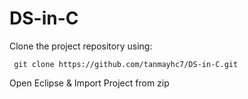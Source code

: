 # DS-in-C
Clone the project repository using:

``` 
 git clone https://github.com/tanmayhc7/DS-in-C.git
```
Open Eclipse & Import Project from zip

